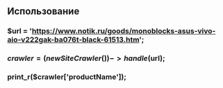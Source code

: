 ## Использование

### $url = 'https://www.notik.ru/goods/monoblocks-asus-vivo-aio-v222gak-ba076t-black-61513.htm';
### $crawler = (new SiteCrawler())->handle($url);
### print_r($crawler['productName']);
